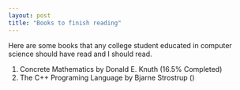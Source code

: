 ```yaml
---
layout: post
title: "Books to finish reading"
---
```


Here are some books that any college student educated in computer science should have read and I should read.
1. Concrete Mathematics by Donald E. Knuth (16.5% Completed)
2. The C++ Programing Language by Bjarne Strostrup ()